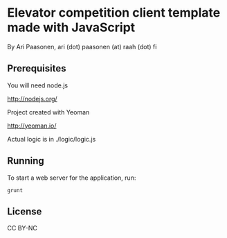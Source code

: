 # Elevator competition client template made with JavaScript

By Ari Paasonen, ari (dot) paasonen (at) raah (dot) fi

## Prerequisites

You will need node.js

http://nodejs.org/

Project created with Yeoman

http://yeoman.io/

Actual logic is in ./logic/logic.js

## Running

To start a web server for the application, run:

    grunt

## License

CC BY-NC
